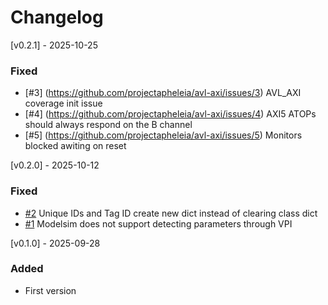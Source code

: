 # Changelog

[v0.2.1] - 2025-10-25

### Fixed
 - [#3] (https://github.com/projectapheleia/avl-axi/issues/3) AVL_AXI coverage init issue
 - [#4] (https://github.com/projectapheleia/avl-axi/issues/4) AXI5 ATOPs should always respond on the B channel
 - [#5] (https://github.com/projectapheleia/avl-axi/issues/5) Monitors blocked awiting on reset

[v0.2.0] - 2025-10-12

### Fixed
 - [#2](https://github.com/projectapheleia/avl-axi/issues/2) Unique IDs and Tag ID create new dict instead of clearing class dict
 - [#1](https://github.com/projectapheleia/avl-axi/issues/1) Modelsim does not support detecting parameters through VPI

[v0.1.0] - 2025-09-28

### Added
- First version
